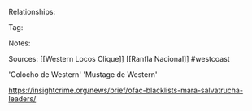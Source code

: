 
Relationships:

Tag:

Notes:

Sources:
[[Western Locos Clique]]
[[Ranfla Nacional]]
#westcoast 

'Colocho de Western'
'Mustage de Western'

https://insightcrime.org/news/brief/ofac-blacklists-mara-salvatrucha-leaders/